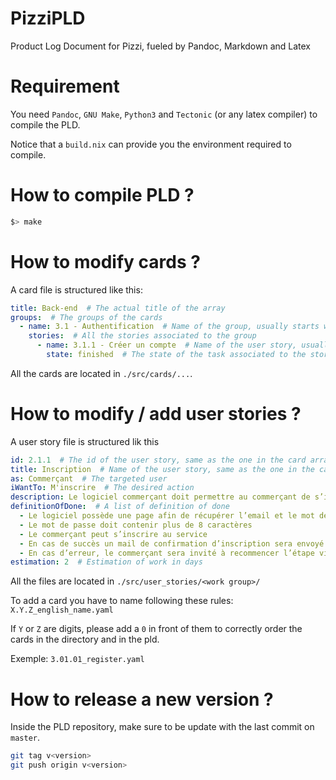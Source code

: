 # PizziPLD
Product Log Document for Pizzi, fueled by Pandoc, Markdown and Latex

# Requirement
You need `Pandoc`, `GNU Make`, `Python3` and `Tectonic` (or any latex compiler) to compile the PLD.

Notice that a `build.nix` can provide you the environment required to compile.

# How to compile PLD ?

```sh
$> make 
```

# How to modify cards ?

A card file is structured like this:

```yaml
title: Back-end  # The actual title of the array
groups:  # The groups of the cards 
  - name: 3.1 - Authentification  # Name of the group, usually starts with a `X.Y` id
    stories:  # All the stories associated to the group
      - name: 3.1.1 - Créer un compte  # Name of the user story, usually starts with a `X.Y.Z` id
        state: finished  # The state of the task associated to the story `unstarted`, `progressing`, `finished`, `delayed`, `abandoned`
```

All the cards are located in `./src/cards/...`.


# How to modify / add user stories ?

A user story file is structured lik this

```yaml
id: 2.1.1  # The id of the user story, same as the one in the card array
title: Inscription  # Name of the user story, same as the one in the card array
as: Commerçant  # The targeted user
iWantTo: M'inscrire  # The desired action
description: Le logiciel commerçant doit permettre au commerçant de s’inscrire de sorte à ce qu’il puisse utiliser toutes les fonctionnalités du logiciel par la suite  # Action description
definitionOfDone:  # A list of definition of done
  - Le logiciel possède une page afin de récupérer l’email et le mot de passe que le commerçant aura entré
  - Le mot de passe doit contenir plus de 8 caractères
  - Le commerçant peut s’inscrire au service
  - En cas de succès un mail de confirmation d’inscription sera envoyé
  - En cas d’erreur, le commerçant sera invité à recommencer l’étape via un message
estimation: 2  # Estimation of work in days
```

All the files are located in `./src/user_stories/<work group>/`

To add a card you have to name following these rules:
`X.Y.Z_english_name.yaml`

If `Y` or `Z` are digits, please add a `0` in front of them to correctly order the cards in the directory and in the pld.

Exemple: `3.01.01_register.yaml`

# How to release a new version ?
Inside the PLD repository, make sure to be update with the last commit on `master`.

```bash
git tag v<version>
git push origin v<version>
```
